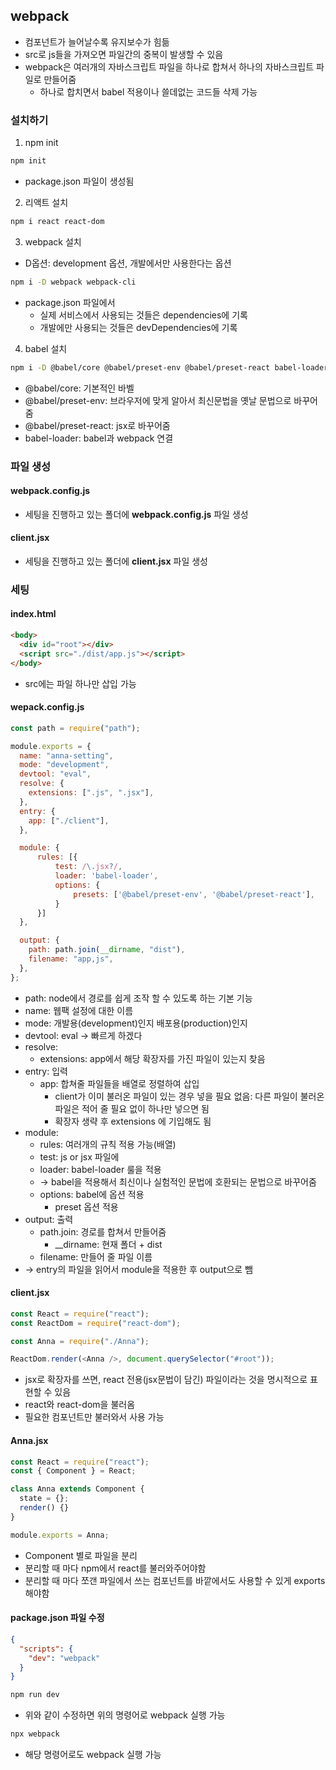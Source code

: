 ## webpack

- 컴포넌트가 늘어날수록 유지보수가 힘듦
- src로 js들을 가져오면 파일간의 중복이 발생할 수 있음
- webpack은 여러개의 자바스크립트 파일을 하나로 합쳐서 하나의 자바스크립트 파일로 만들어줌
  - 하나로 합치면서 babel 적용이나 쓸데없는 코드들 삭제 가능

### 설치하기

1. npm init

```bash
npm init
```

- package.json 파일이 생성됨

2. 리액트 설치

```bash
npm i react react-dom
```

3. webpack 설치

- D옵션: development 옵션, 개발에서만 사용한다는 옵션

```bash
npm i -D webpack webpack-cli
```

- package.json 파일에서
  - 실제 서비스에서 사용되는 것들은 dependencies에 기록
  - 개발에만 사용되는 것들은 devDependencies에 기록

4. babel 설치

```bash
npm i -D @babel/core @babel/preset-env @babel/preset-react babel-loader
```

- @babel/core: 기본적인 바벨
- @babel/preset-env: 브라우저에 맞게 알아서 최신문법을 옛날 문법으로 바꾸어줌
- @babel/preset-react: jsx로 바꾸어줌
- babel-loader: babel과 webpack 연결

### 파일 생성

#### webpack.config.js

- 세팅을 진행하고 있는 폴더에 **webpack.config.js** 파일 생성

#### client.jsx

- 세팅을 진행하고 있는 폴더에 **client.jsx** 파일 생성

### 세팅

#### index.html

```html
<body>
  <div id="root"></div>
  <script src="./dist/app.js"></script>
</body>
```

- src에는 파일 하나만 삽입 가능

#### wepack.config.js

```js
const path = require("path");

module.exports = {
  name: "anna-setting",
  mode: "development",
  devtool: "eval",
  resolve: {
    extensions: [".js", ".jsx"],
  },
  entry: {
    app: ["./client"],
  },

  module: {
      rules: [{
          test: /\.jsx?/,
          loader: 'babel-loader',
          options: {
              presets: ['@babel/preset-env', '@babel/preset-react'],
          }
      }]
  },

  output: {
    path: path.join(__dirname, "dist"),
    filename: "app,js",
  },
};
```

- path: node에서 경로를 쉽게 조작 할 수 있도록 하는 기본 기능
- name: 웹팩 설정에 대한 이름
- mode: 개발용(development)인지 배포용(production)인지
- devtool: eval -> 빠르게 하겠다
- resolve:
  - extensions: app에서 해당 확장자를 가진 파일이 있는지 찾음
- entry: 입력
  - app: 합쳐줄 파일들을 배열로 정렬하여 삽입
    - client가 이미 불러온 파일이 있는 경우 넣을 필요 없음: 다른 파일이 불러온 파일은 적어 줄 필요 없이 하나만 넣으면 됨
    - 확장자 생략 후 extensions 에 기입해도 됨
- module:
  - rules: 여러개의 규칙 적용 가능(배열)
  - test: js or jsx 파일에
  - loader: babel-loader 룰을 적용
  - -> babel을 적용해서 최신이나 실험적인 문법에 호환되는 문법으로 바꾸어줌
  - options: babel에 옵션 적용
    - preset 옵션 적용
- output: 출력
  - path.join: 경로를 합쳐서 만들어줌
    - \_\_dirname: 현재 폴더 + dist
  - filename: 만들어 줄 파일 이름
- -> entry의 파일을 읽어서 module을 적용한 후 output으로 뺌

#### client.jsx

```js
const React = require("react");
const ReactDom = require("react-dom");

const Anna = require("./Anna");

ReactDom.render(<Anna />, document.querySelector("#root"));
```

- jsx로 확장자를 쓰면, react 전용(jsx문법이 담긴) 파일이라는 것을 명시적으로 표현할 수 있음
- react와 react-dom을 불러옴
- 필요한 컴포넌트만 불러와서 사용 가능

#### Anna.jsx

```js
const React = require("react");
const { Component } = React;

class Anna extends Component {
  state = {};
  render() {}
}

module.exports = Anna;
```

- Component 별로 파일을 분리
- 분리할 때 마다 npm에서 react를 불러와주어야함
- 분리할 때 마다 쪼갠 파일에서 쓰는 컴포넌트를 바깥에서도 사용할 수 있게 exports 해야함

#### package.json 파일 수정

```json
{
  "scripts": {
    "dev": "webpack"
  }
}
```

```bash
npm run dev
```

- 위와 같이 수정하면 위의 명령어로 webpack 실행 가능

```bash
npx webpack
```

- 해당 명령어로도 webpack 실행 가능
